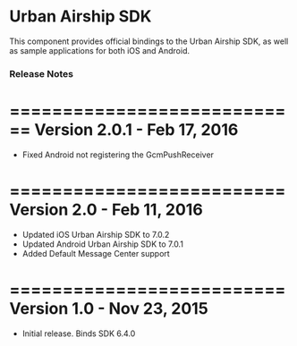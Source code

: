 # Urban Airship SDK

This component provides official bindings to the Urban Airship SDK, as well as sample applications for both iOS and Android.

### Release Notes

============================
Version 2.0.1 - Feb 17, 2016
=============================
 - Fixed Android not registering the GcmPushReceiver

==========================
Version 2.0 - Feb 11, 2016
==========================
 - Updated iOS Urban Airship SDK to 7.0.2
 - Updated Android Urban Airship SDK to 7.0.1
 - Added Default Message Center support

==========================
Version 1.0 - Nov 23, 2015
==========================
  - Initial release. Binds SDK 6.4.0

